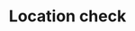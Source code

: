 ---
title: Location check
tags: ["location", "check", "verify", "confirm", "geolocation", "position"]
icon: location-check
svg: '<svg xmlns="http://www.w3.org/2000/svg" width="24" height="24" fill="none" viewBox="0 0 24 24" stroke-width="1.5" stroke-linecap="round" stroke-linejoin="round" stroke="currentColor"><path d="M12.56 20.82a.96.96 0 0 1-1.12 0C6.611 17.378 1.486 10.298 6.667 5.182A7.6 7.6 0 0 1 12 3c2 0 3.919.785 5.333 2.181 5.181 5.116.056 12.196-4.773 15.64"/><path d="m9.6 10.323 1.379 1.575a.3.3 0 0 0 .466-.022L14.245 8"/></svg>'
---